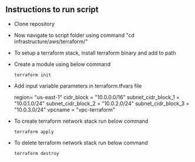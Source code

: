 ## Instructions to run script

* Clone repository
* Now navigate to script folder using command "cd infrastructure/aws/terraform/"
* To setup a terraform stack, install terraform binary and add to path
* Create a module using below command

     `terraform init`

* Add input variable parameters in terraform.tfvars file

    region= "us-east-1"
    cidr_block          = "10.0.0.0/16"
    subnet_cidr_block_1 = "10.0.1.0/24"
    subnet_cidr_block_2 = "10.0.2.0/24"
    subnet_cidr_block_3 = "10.0.3.0/24"
    vpcname             = "vpc-terraform"

* To create terraform network stack run below command

    `terraform apply`
    
* To delete terraform network stack run below command
 
    `terraform destroy`
